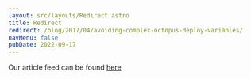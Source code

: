 ```yaml
---
layout: src/layouts/Redirect.astro
title: Redirect
redirect: /blog/2017/04/avoiding-complex-octopus-deploy-variables/
navMenu: false
pubDate: 2022-09-17
---
```

<div>
Our article feed can be found <a href="/blog/2017/04/avoiding-complex-octopus-deploy-variables/">here</a>
</div>
